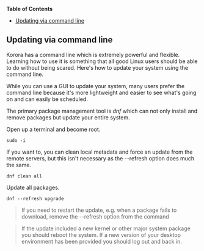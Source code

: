 

**Table of Contents**  

- [Updating via command line](#updating-via-command-line)



<a name="updating-via-command-line"></a>
## Updating via command line

Korora has a command line which is extremely powerful and flexible. Learning how to use it is something that all good Linux users should be able to do without being scared. Here's how to update your system using the command line.

While you can use a GUI to update your system, many users prefer the command line because it's more lightweight and easier to see what's going on and can easily be scheduled.

The primary package management tool is _dnf_ which can not only install and remove packages but update your entire system.

Open up a terminal and become root.

```
sudo -i
```

If you want to, you can clean local metadata and force an update from the remote servers, but this isn't necessary as the --refresh option does much the same.

```
dnf clean all
```

Update all packages.

```
dnf --refresh upgrade
```

> If you need to restart the update, e.g. when a package fails to download, remove the --refresh option from the command



>If the update included a new kernel or other major system package you should reboot the system. If a new version of your desktop environment has been provided you should log out and back in.
